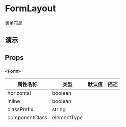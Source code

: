 # FormLayout [<i class="icon icon-edit2" ></i>](https://github.com/rsuite/rsuite.github.io/blob/master/src/components/formLayout/index.md)
表单布局


## 演示

<!--{demo}-->



## Props

### `<Form>`

属性名称           | 类型          | 默认值 | 描述
-------------- | ----------- | --- | --
horizontal     | boolean     |     |
inline         | boolean     |     |
classPrefix    | string      |     |
componentClass | elementType |     |
